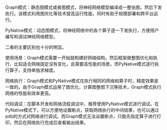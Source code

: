 




Graph模式：静态图模式或者图模式，将神经网络模型编译成一整张图，然后下发执行。该模式利用图优化等技术提高运行性能，同时有助于规模部署和跨平台运行。

PyNative模式：动态图模式，将神经网络中的各个算子逐一下发执行，方便用户编写和调试神经网络模型。




二者的主要区别也十分的明显。

使用场景：Graph模式需要一开始就构建好网络结构，然后框架做整图优化和执行，比较适合网络固定没有变化，且需要高性能的场景。而PyNative模式逐行执行算子，支持单独求梯度。

网络执行：Graph模式和PyNative模式在执行相同的网络和算子时，精度效果是一致的。由于Graph模式运用了图优化、计算图整图下沉等技术，Graph模式执行网络的性能和效率更高。

代码调试：在脚本开发和网络流程调试中，推荐使用PyNative模式进行调试。在PyNative模式下，可以方便地设置断点，获取网络执行的中间结果，也可以通过pdb的方式对网络进行调试。而Graph模式无法设置断点，只能先指定算子进行打印，然后在网络执行完成后查看输出结果。




